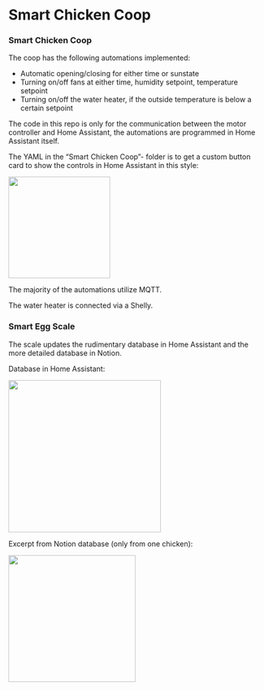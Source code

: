 # Smart Chicken Coop

### Smart Chicken Coop

The coop has the following automations implemented:

- Automatic opening/closing for either time or sunstate
- Turning on/off fans at either time, humidity setpoint, temperature setpoint
- Turning on/off the water heater, if the outside temperature is below a certain setpoint

The code in this repo is only for the communication between the motor controller and Home Assistant, the automations are programmed in Home Assistant itself.

The YAML in the “Smart Chicken Coop”- folder is to get a custom button card to show the controls in Home Assistant in this style:

<img src="https://i.imgur.com/HYaEfDE.jpg" width="200">

The majority of the automations utilize MQTT.

The water heater is connected via a Shelly. 

### Smart Egg Scale

The scale updates the rudimentary database in Home Assistant and the more detailed database in Notion.

Database in Home Assistant:

<img src="https://i.imgur.com/Cqf3e1A.jpg" width="300">

Excerpt from Notion database (only from one chicken):

<img src="https://i.imgur.com/TH8GilB.jpg" width="250">